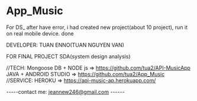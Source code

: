 # App_Music
For DS_ after have error, i had created new project(about 10 project), run it on real mobile device. done

DEVELOPER: TUAN ENNO(TUAN NGUYEN VAN)

FOR FINAL PROJECT SDA(system design analysis)

//TECH:
       Mongoose DB + NODE js
=> https://github.com/tua2/API-MusicApp
       JAVA + ANDROID STUDIO
=> https://github.com/tua2/App_Music
//SERVICE:
       HEROKU
=> https://api-music-ap.herokuapp.com/

-----contact me: jeannew246@gmail.com ------
